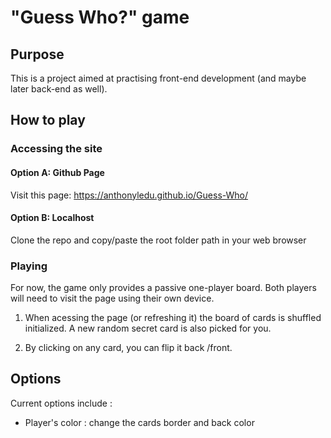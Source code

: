 # "Guess Who?" game

## Purpose

This is a project aimed at practising front-end development (and maybe later back-end as well).

## How to play

### Accessing the site

#### Option A: Github Page

Visit this page: https://anthonyledu.github.io/Guess-Who/

#### Option B: Localhost

Clone the repo and copy/paste the root folder path in your web browser

### Playing

For now, the game only provides a passive one-player board. Both players will need to visit the page using their own device.

1. When acessing the page (or refreshing it) the board of cards is shuffled initialized. A new random secret card is also picked for you.

2. By clicking on any card, you can flip it back /front.

## Options

Current options include :

- Player's color : change the cards border and back color
